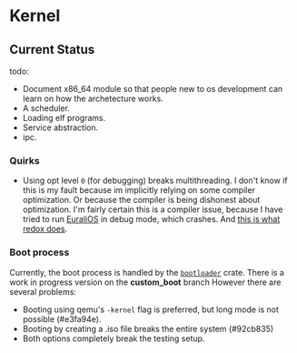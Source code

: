# Kernel

## Current Status

todo:

- Document x86_64 module so that people new to os development can learn on how the archetecture works.
- A scheduler.
- Loading elf programs.
- Service abstraction.
- ipc.

### Quirks

- Using opt level `0` (for debugging) breaks multithreading. I don't know if this is my fault because im implicitly
  relying on some compiler optimization. Or because the compiler is being dishonest about optimization. I'm fairly
  certain this is a compiler issue, because I have tried to run [EuraliOS](https://github.com/bendudson/EuraliOS) in
  debug mode, which crashes.
  And [this is what redox does](https://gitlab.redox-os.org/redox-os/kernel/-/blob/master/Cargo.toml#L71).

### Boot process

Currently, the boot process is handled by the [`bootloader`](https://github.com/rust-osdev/bootloader) crate.
There is a work in progress version on the **custom_boot** branch
However there are several problems:

- Booting using qemu's `-kernel` flag is preferred, but long mode is not possible (#e3fa94e).
- Booting by creating a .iso file breaks the entire system (#92cb835)
- Both options completely break the testing setup.